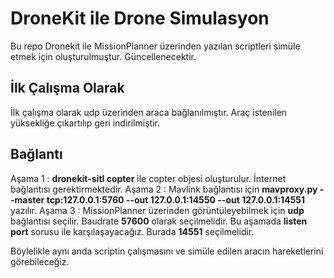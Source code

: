 ﻿# DroneKit ile Drone Simulasyon

Bu repo Dronekit ile MissionPlanner üzerinden yazılan scriptleri simüle etmek için oluşturulmuştur.  Güncellenecektir.

## İlk Çalışma Olarak
İlk çalışma olarak udp üzerinden araca bağlanılmıştır. Araç istenilen yüksekliğe çıkartılıp geri indirilmiştir. 

## Bağlantı
Aşama 1 : 
**dronekit-sitl copter** ile copter objesi oluşturulur. İnternet bağlantısı gerektirmektedir.
 Aşama 2 :
 Mavlink bağlantısı için **mavproxy.py --master tcp:127.0.0.1:5760  --out 127.0.0.1:14550 --out 127.0.0.1:14551** yazılır.
 Aşama 3 : 
 MissionPlanner üzerinden görüntüleyebilmek için **udp** bağlantısı seçilir. Baudrate **57600** olarak seçilmelidir. Bu aşamada **listen port** sorusu ile karşılaşayacağız. Burada **14551** seçilmelidir.

Böylelikle aynı anda scriptin çalışmasını ve simüle edilen aracın hareketlerini görebileceğiz. 



